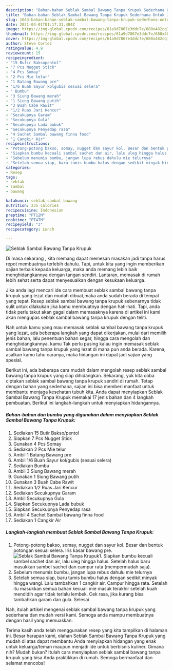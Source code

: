 ```yaml
---
description: "Bahan-bahan Seblak Sambal Bawang Tanpa Krupuk Sederhana Untuk Jualan"
title: "Bahan-bahan Seblak Sambal Bawang Tanpa Krupuk Sederhana Untuk Jualan"
slug: 1043-bahan-bahan-seblak-sambal-bawang-tanpa-krupuk-sederhana-untuk-jualan
date: 2021-04-01T01:17:31.404Z
image: https://img-global.cpcdn.com/recipes/61a9d7867e3ddc7e/680x482cq70/seblak-sambal-bawang-tanpa-krupuk-foto-resep-utama.jpg
thumbnail: https://img-global.cpcdn.com/recipes/61a9d7867e3ddc7e/680x482cq70/seblak-sambal-bawang-tanpa-krupuk-foto-resep-utama.jpg
cover: https://img-global.cpcdn.com/recipes/61a9d7867e3ddc7e/680x482cq70/seblak-sambal-bawang-tanpa-krupuk-foto-resep-utama.jpg
author: Steve Cortez
ratingvalue: 4.9
reviewcount: 15
recipeingredient:
- "15 Butir Baksopentol"
- "7 Pcs Nugget Stick"
- "4 Pcs Somay"
- "2 Pcs Mie telur"
- "1 Batang Bawang pre"
- "1/6 Buah Sayur kolgubis sesuai selera"
- " Bumbu"
- "3 Siung Bawang merah"
- "1 Siung Bawang putih"
- "3 Buah Cabe Rawit"
- "1/2 Ruas Jari Kencur"
- "Secukupnya Garam"
- "Secukupnya Gula"
- "Secukupnya Lada bubuk"
- "Secukupnya Penyedap rasa"
- "4 Sachet Sambal bawang finna food"
- "1 Cangkir Air"
recipeinstructions:
- "Potong-potong bakso, somay, nugget dan sayur kol. Besar dan bentuk potongan sesuai selera. Iris kasar bawang pre."
- "Siapkan bumbu kecuali sambel sachet dan air, lalu uleg hingga halus. Setelah halus baru masukkan sambel sachet dan campur rata (mempermudah saja)."
- "Sebelum menumis bumbu, jangan lupa rebus dahulu mie telurnya"
- "Setelah semua siap, baru tumis bumbu halus dengan sedikit minyak hingga wangi. Lalu tambahkan 1 cangkir air. Campur hingga rata. Setelah itu masukkan semua bahan kecuali mie masuk terakhir setelah kuah mendidih agar tidak terlalu lembek. Cek rasa, jika kurang bisa tambahkan garam dan gula. Selesai"
categories:
- Resep
tags:
- seblak
- sambal
- bawang

katakunci: seblak sambal bawang 
nutrition: 235 calories
recipecuisine: Indonesian
preptime: "PT12M"
cooktime: "PT47M"
recipeyield: "3"
recipecategory: Lunch

---
```



![Seblak Sambal Bawang Tanpa Krupuk](https://img-global.cpcdn.com/recipes/61a9d7867e3ddc7e/680x482cq70/seblak-sambal-bawang-tanpa-krupuk-foto-resep-utama.jpg)

Di masa  sekarang , kita memang dapat memesan masakan jadi tanpa harus repot membuatnya terlebih dahulu. Tapi, untuk kita yang ingin memberikan sajian terbaik kepada keluarga, maka anda memang lebih baik menghidangkannya dengan tangan sendiri. Lantaran, memasak di rumah lebih sehat serta dapat menyesuaikan dengan kesukaan keluarga.

Jika anda lagi mencari ide cara membuat seblak sambal bawang tanpa krupuk yang lezat dan mudah dibuat,maka anda sudah berada di tempat yang tepat. Resep seblak sambal bawang tanpa krupuk  sebenarnya tidak sulit untuk dilakukan jika kamu membuatnya dengan hati-hati. Tapi, anda tidak perlu takut akan gagal dalam memasaknya 
karena di artikel ini kami akan mengupas seblak sambal bawang tanpa krupuk dengan teliti.  



Nah untuk kamu yang mau memasak seblak sambal bawang tanpa krupuk yang lezat, ada beberapa langkah yang dapat dikerjakan, mulai dari memilih jenis bahan, lalu penentuan bahan segar, hingga cara mengolah dan menghidangkannya. kamu Tak perlu pusing kalau ingin memasak seblak sambal bawang tanpa krupuk yang lezat di mana pun anda berada. Karena, asalkan kamu  tahu caranya, maka hidangan ini dapat jadi sajian yang spesial.

Berikut ini, ada beberapa cara mudah dalam mengolah resep seblak sambal bawang tanpa krupuk yang siap dihidangkan. Sekarang, yuk kita coba ciptakan seblak sambal bawang tanpa krupuk sendiri di rumah. Tetap dengan bahan yang sederhana, sajian ini bisa memberi manfaat untuk membantu menjaga kesehatan tubuh kita. Anda dapat menyiapkan Seblak Sambal Bawang Tanpa Krupuk memakai 17 jenis bahan dan 4 langkah pembuatan. Berikut ini langkah-langkah untuk menyiapkan hidangannya.

<!--inarticleads1-->

##### Bahan-bahan dan bumbu yang digunakan dalam menyiapkan Seblak Sambal Bawang Tanpa Krupuk:

1. Sediakan 15 Butir Bakso/pentol
1. Siapkan 7 Pcs Nugget Stick
1. Gunakan 4 Pcs Somay
1. Sediakan 2 Pcs Mie telur
1. Ambil 1 Batang Bawang pre
1. Ambil 1/6 Buah Sayur kol/gubis (sesuai selera)
1. Sediakan  Bumbu
1. Ambil 3 Siung Bawang merah
1. Gunakan 1 Siung Bawang putih
1. Gunakan 3 Buah Cabe Rawit
1. Sediakan 1/2 Ruas Jari Kencur
1. Sediakan Secukupnya Garam
1. Ambil Secukupnya Gula
1. Siapkan Secukupnya Lada bubuk
1. Siapkan Secukupnya Penyedap rasa
1. Ambil 4 Sachet Sambal bawang finna food
1. Sediakan 1 Cangkir Air




<!--inarticleads2-->

##### Langkah-langkah membuat Seblak Sambal Bawang Tanpa Krupuk:

1. Potong-potong bakso, somay, nugget dan sayur kol. Besar dan bentuk potongan sesuai selera. Iris kasar bawang pre.
<img src="https://img-global.cpcdn.com/steps/15d488110828ee4f/160x128cq70/seblak-sambal-bawang-tanpa-krupuk-langkah-memasak-1-foto.jpg" alt="Seblak Sambal Bawang Tanpa Krupuk">1. Siapkan bumbu kecuali sambel sachet dan air, lalu uleg hingga halus. Setelah halus baru masukkan sambel sachet dan campur rata (mempermudah saja).
1. Sebelum menumis bumbu, jangan lupa rebus dahulu mie telurnya
1. Setelah semua siap, baru tumis bumbu halus dengan sedikit minyak hingga wangi. Lalu tambahkan 1 cangkir air. Campur hingga rata. Setelah itu masukkan semua bahan kecuali mie masuk terakhir setelah kuah mendidih agar tidak terlalu lembek. Cek rasa, jika kurang bisa tambahkan garam dan gula. Selesai




Nah, itulah artikel mengenai  seblak sambal bawang tanpa krupuk  yang sederhana dan mudah versi kami. Semoga anda mampu membuatnya dengan hasil yang memuaskan. 

Terima kasih anda telah menggunakan resep yang kita tampilkan di halaman ini. Besar harapan kami, olahan  Seblak Sambal Bawang Tanpa Krupuk yang mudah di atas dapat membantu Anda menyiapkan hidangan yang enak untuk keluarga/teman maupun menjadi ide untuk berbisnis kuliner. Gimana nih? Mudah bukan? Itulah cara menyiapkan seblak sambal bawang tanpa krupuk yang bisa Anda praktikkan di rumah. Semoga bermanfaat dan selamat mencoba!

